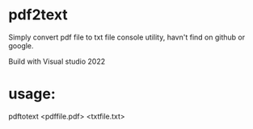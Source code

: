 # pdf2text

Simply convert pdf file to txt file
console utility, havn't find on github or google.

Build with Visual studio 2022

# usage:
pdftotext <pdffile.pdf> <txtfile.txt>
